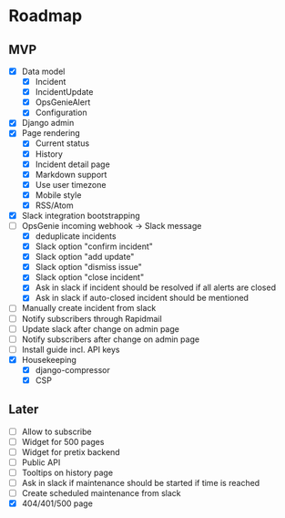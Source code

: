 # Roadmap

## MVP

- [x] Data model
  - [x] Incident
  - [x] IncidentUpdate
  - [x] OpsGenieAlert
  - [x] Configuration
- [x] Django admin
- [x] Page rendering
  - [x] Current status
  - [x] History
  - [x] Incident detail page
  - [x] Markdown support
  - [x] Use user timezone
  - [x] Mobile style
  - [x] RSS/Atom
- [x] Slack integration bootstrapping
- [ ] OpsGenie incoming webhook → Slack message
  - [x] deduplicate incidents
  - [x] Slack option "confirm incident"
  - [x] Slack option "add update"
  - [x] Slack option "dismiss issue"
  - [x] Slack option "close incident"
  - [x] Ask in slack if incident should be resolved if all alerts are closed
  - [x] Ask in slack if auto-closed incident should be mentioned
- [ ] Manually create incident from slack
- [ ] Notify subscribers through Rapidmail
- [ ] Update slack after change on admin page
- [ ] Notify subscribers after change on admin page
- [ ] Install guide incl. API keys
- [x] Housekeeping
  - [x] django-compressor
  - [x] CSP

## Later

- [ ] Allow to subscribe
- [ ] Widget for 500 pages
- [ ] Widget for pretix backend
- [ ] Public API
- [ ] Tooltips on history page
- [ ] Ask in slack if maintenance should be started if time is reached
- [ ] Create scheduled maintenance from slack
- [x] 404/401/500 page

